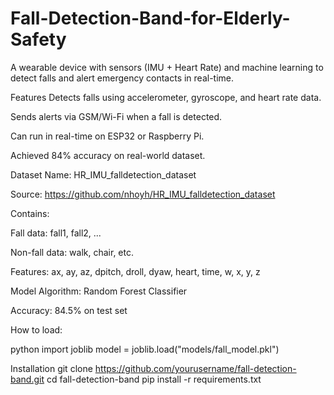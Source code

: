 # Fall-Detection-Band-for-Elderly-Safety
A wearable device with sensors (IMU + Heart Rate) and machine learning to detect falls and alert emergency contacts in real-time.




Features
Detects falls using accelerometer, gyroscope, and heart rate data.

Sends alerts via GSM/Wi-Fi when a fall is detected.

Can run in real-time on ESP32 or Raspberry Pi.

Achieved 84% accuracy on real-world dataset.





Dataset
Name: HR_IMU_falldetection_dataset

Source: https://github.com/nhoyh/HR_IMU_falldetection_dataset

Contains:

Fall data: fall1, fall2, ...

Non-fall data: walk, chair, etc.

Features: ax, ay, az, dpitch, droll, dyaw, heart, time, w, x, y, z






Model
Algorithm: Random Forest Classifier

Accuracy: 84.5% on test set

How to load:

python
import joblib
model = joblib.load("models/fall_model.pkl")


Installation
git clone https://github.com/yourusername/fall-detection-band.git
cd fall-detection-band
pip install -r requirements.txt

